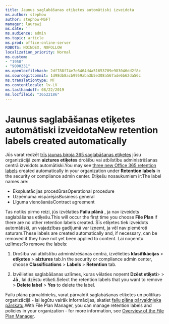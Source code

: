 ```yaml
---
title: Jaunus saglabāšanas etiķetes automātiski izveidota
ms.author: stephow
author: stephow-MSFT
manager: laurawi
ms.date: ''
ms.audience: admin
ms.topic: article
ms.prod: office-online-server
ROBOTS: NOINDEX, NOFOLLOW
localization_priority: Normal
ms.custom:
- "1958"
- "9000331"
ms.openlocfilehash: 2df788f74e7e6464d4a51653709e983046dd2f8c
ms.sourcegitcommit: 1d98db8acb9959aba3b5e308a567ade6b62da56c
ms.translationtype: MT
ms.contentlocale: lv-LV
ms.lasthandoff: 08/22/2019
ms.locfileid: "36522186"
---
```

# <a name="new-retention-labels-created-automatically"></a><span data-ttu-id="578a1-102">Jaunus saglabāšanas etiķetes automātiski izveidota</span><span class="sxs-lookup"><span data-stu-id="578a1-102">New retention labels created automatically</span></span>

<span data-ttu-id="578a1-103">Jūs varat redzēt [trīs jaunas biroja 365 saglabāšanas etiķetes](https://docs.microsoft.com/office365/securitycompliance/file-plan-manager#default-retention-labels-and-label-policy) jūsu organizācijā zem **aiztures etiķetes** drošību vai atbilstību administrēšanas centrā izveidots automātiski.</span><span class="sxs-lookup"><span data-stu-id="578a1-103">You may see [three new Office 365 retention labels](https://docs.microsoft.com/office365/securitycompliance/file-plan-manager#default-retention-labels-and-label-policy) created automatically in your organization under **Retention labels** in the security or compliance admin center.</span></span> <span data-ttu-id="578a1-104">Etiķešu nosaukumiem ir:</span><span class="sxs-lookup"><span data-stu-id="578a1-104">The label names are:</span></span>

- <span data-ttu-id="578a1-105">Ekspluatācijas procedūras</span><span class="sxs-lookup"><span data-stu-id="578a1-105">Operational procedure</span></span>
- <span data-ttu-id="578a1-106">Uzņēmuma vispārējās</span><span class="sxs-lookup"><span data-stu-id="578a1-106">Business general</span></span>
- <span data-ttu-id="578a1-107">Līguma vienošanās</span><span class="sxs-lookup"><span data-stu-id="578a1-107">Contract agreement</span></span>

<span data-ttu-id="578a1-108">Tas notiks pirmo reizi, jūs izvēlaties **Failu plānā** , ja nav izveidots saglabāšanas etiķešu.</span><span class="sxs-lookup"><span data-stu-id="578a1-108">This will occur the first time you choose **File Plan** if there are no other retention labels created.</span></span> <span data-ttu-id="578a1-109">Šīs etiķetes tiek izveidots automātiski, un vajadzības gadījumā var izņemt, ja vēl nav piemēroti saturam.</span><span class="sxs-lookup"><span data-stu-id="578a1-109">These labels are created automatically and, if necessary, can be removed if they have not yet been applied to content.</span></span> <span data-ttu-id="578a1-110">Lai noņemtu uzlīmes:</span><span class="sxs-lookup"><span data-stu-id="578a1-110">To remove the labels:</span></span>

1. <span data-ttu-id="578a1-111">Drošību vai atbilstību administrēšanas centrā, izvēlieties **klasifikācijas** > **etiķetes** > **aiztures** tab.</span><span class="sxs-lookup"><span data-stu-id="578a1-111">In the security or compliance admin center, choose **Classifications** > **Labels** > **Retention** tab.</span></span>

1. <span data-ttu-id="578a1-112">Izvēlieties saglabāšanas uzlīmes, kuras vēlaties noņemt **Dzēst etiķeti**> > **Jā** , lai dzēstu etiķeti.</span><span class="sxs-lookup"><span data-stu-id="578a1-112">Select the retention labels that you want to remove > **Delete label** > **Yes** to delete the label.</span></span>

<span data-ttu-id="578a1-113">Failu plāna pārvaldnieks, varat pārvaldīt saglabāšanas etiķetes un politikas organizācijā - lai iegūtu vairāk informācijas, skatiet [failu plāna pārvaldnieka pārskatu](https://docs.microsoft.com/office365/securitycompliance/file-plan-manager).</span><span class="sxs-lookup"><span data-stu-id="578a1-113">With File Plan Manager, you can manage retention labels and policies in your organization - for more information, see [Overview of the File Plan Manager](https://docs.microsoft.com/office365/securitycompliance/file-plan-manager).</span></span>